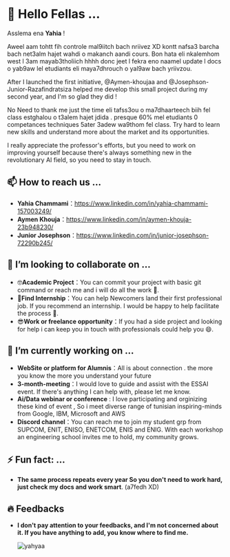 # 👋 Hello Fellas ...     

Asslema ena **Yahia** ! 

Aweel aam tohtt fih controle mal9iitch bach nriivez XD kontt nafsa3 barcha bach net3alm hajet wahdi o makanch aandi cours. Bon hata eli nkalemhom west l 3am mayab3tholiich hhhh donc jeet l fekra eno naamel update l docs o yab9aw lel etudiants eli maya7dhrouch o yal9aw bach yriivzou.

After I launched the first initiative, @Aymen-khoujaa and @Josephson-Junior-Razafindratsiza helped me develop this small project during my second year, and I'm so glad they did !

No Need to thank me just the time eli tafss3ou o ma7dhaarteech biih fel class estghalou o t3alem hajet jdida . presque 60% mel etudiants 0 competances techniques 5ater 3adew wa9thom fel class. Try hard to learn new skills and understand more about the market and its opportunities.

I really appreciate the professor's efforts, but you need to work on improving yourself because there's always something new in the revolutionary AI field, so you need to stay in touch.


## 📫 How to reach us ...

- **Yahia Chammami**：<https://www.linkedin.com/in/yahia-chammami-157003249/>
- **Aymen Khouja**：<https://www.linkedin.com/in/aymen-khouja-23b948230/>
- **Junior Josephson**：<https://www.linkedin.com/in/junior-josephson-72290b245/>


## 🔭 I’m looking to collaborate on ...

- 🤓**Academic Project**：You can commit your project with basic git command or reach me and i will do all the work 💬.
- 🎯**Find Internship**：You can help Newcomers land their first professional job. If you recommend an internship. I would be happy to help facilitate the process 🌱.
- 😎**Work or freelance opportunity**：If you had a side project and looking for help i can keep you in touch with professionals could help you 😄.


## 🔭 I’m currently working on ...


- **WebSite or platform for Alumnis**：All is about connection . the more you know the more you understand your future
- **3-month-meeting**：I would love to guide and assist with the ESSAI event. If there's anything I can help with, please let me know.
- **Ai/Data webinar or conference** : I love participating and orginizing these kind of event , So i meet diverse range of tunisian inspiring-minds from Google, IBM, Microsoft and AWS 
- **Discord channel**：You can reach me to join my student grp from SUPCOM, ENIT, ENISO, ENETCOM, ENIS and ENIG. With each workshop an engineering school invites me to hold, my community grows.


## ⚡ Fun fact: ...

- **The same process repeats every year So you don't need to work hard, just check my docs and work smart**. (a7fedh XD)



## 🔥 Feedbacks

- **I don't pay attention to your feedbacks, and I'm not concerned about it. If you have anything to add, you know where to find me.**

  ![yahyaa](https://github.com/yahyachammami/Yahia_Docs-/assets/120028819/e803a4ee-17c0-44b7-8de8-fb791d6b5dce)

